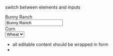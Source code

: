 switch between elements and inputs

<div class="farm-name">Bunny Ranch</div>
<input name="farm-name" type="text" value="Bunny Ranch">

<div class="commodity editable" data-options="{ wheat: 'Wheat', corn: 'Corn' }">Corn</div>

<select name="commodity">
  <option value="wheat">Wheat</option>
  <option value="corn">Corn</option>
</select>


- all editable content should be wrapped in form
- 